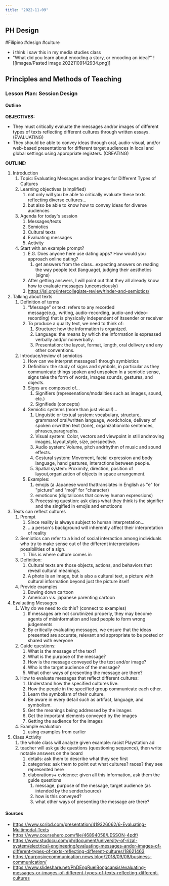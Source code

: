 ```yaml
---
title: "2022-11-09"
---
```

## PH Design
#Filipino #design #culture 
- i think i saw this in my media studies class
- "What did you learn about encoding a story, or encoding an idea?"
![[images/Pasted image 20221109142934.png]]
## Principles and Methods of Teaching
### Lesson Plan: Session Design
#### Outline
**OBJECTIVES:**
- They must critically evaluate the messages and/or images of different types of texts reflecting different cultures through written essays. (EVALUATING)
- They should be able to convey ideas through oral, audio-visual, and/or web-based presentations for different target audiences in local and global settings using appropriate registers. (CREATING)

**OUTLINE:**
1. Introduction
	1. Topic: Evaluating Messages and/or Images for Different Types of Cultures
	2. Learning objectives (simplified)
		1. not only will you be able to critically evaluate these texts reflecting diverse cultures...
		2. but also be able to know how to convey ideas for diverse audiences
	3. Agenda for today's session
		1. Messages/texts
		2. Semiotics
		3. Cultural texts
		4. Evaluating messages
		5. Activity
	4. Start with an example prompt? 
		1. E.G. Does anyone here use dating apps? How would you approach online dating?
			1. get answers from the class...expecting answers on reading the way people text (language), judging their aesthetics (signs)
		2. After getting answers, I will point out that they all already know how to evaluate messages (unconsciously)
		3. https://isi.org/intercollegiate-review/tinder-and-semiotics/
2. Talking about texts
	1. Definition of terms
		1. “Message” or text: refers to any recorded message(e.g., writing, audio-recording, audio-and video-recording) that is physically independent of itssender or receiver
		3. To produce a quality text, we need to think of:
			1. Structure: how the information is organized.
			2. Language: the means by which the information is expressed verbally and/or nonverbally.
			3. Presentation: the layout, format, length, oral delivery and any other conventions.
	2. Introduce/review of semiotics
		1. How can we interpret messages? through symbiotics
		2. Definition: the study of signs and symbols, in particular as they communicate things spoken and unspoken In a semiotic sense, signs take the form of words, images sounds, gestures, and objects.
		3. Signs are composed of...
			1. Signifiers (represenations/modalities such as images, sound, etc.)
			2. Signifieds (concepts)
		4. Semiotic systems (more than just visual!)...
			1. Linguistic or textual system: vocabulary, structure, grammarof oral/written language, wordchoice, delivery of spoken orwritten text (tone), organizationinto sentences, phrases,paragraphs.
			2. Visual system: Color, vectors and viewpoint in still andmoving images, layout,style, size, perspective.
			3. Audio system: Volume, pitch andrhythm of music and sound effects.
			4. Gestural system: Movement, facial expression and body language, hand gestures, interactions between people.
			5. Spatial system: Proximity, direction, position of layout,organization of objects in space arrangement.
		5.  Examples: 
			1. emojis (a Japanese word thattranslates in English as "e" for "picture" and "moji" for "character)
			2. emoticons (digitalicons that convey human expressions)
			3. Processing question: ask class what they think is the signifier and the singified in emojis and emoticons 
3. Texts can reflect cultures
	1. Prompt
		1. Since reality is always subject to human interpretation...
		2. ...a person's background will inherently affect their interpretation of reality
	2. Semiotics can refer to a kind of social interaction among individuals who try to make sense out of the different interpretations possibilities of a sign.
		1. This is where culture comes in
	3. Definition: 
		1. Cultural texts are those objects, actions, and behaviors that reveal cultural meanings. 
		2. A photo is an image, but is also a cultural text, a picture with cultural information beyond just the picture itself
	4. Provide examples
		1. Bowing down cartoon
		2. American v.s. japanese parenting cartoon
4. Evaluating Messages
	1. Why do we need to do this? (connect to examples)
		1. If messages are not scrutinized properly, they may become agents of misinformation and lead people to form wrong judgements
		2. By critically evaluating messages, we ensure that the ideas presented are accurate, relevant and appropriate to be posted or shared with everyone
	2. Guide questions:
		1. What is the message of the text?
		2. What is the purpose of the message?
		3. How is the message conveyed by the text and/or image?
		4. Who is the target audience of the message?
		5. What other ways of presenting the message are there?
	3. How to evaluate messages that reflect different cultures:
		1. Understand how the specified cultures live.
		2. How the people in the specified group communicate each other.
		3. Learn the symbolism of their culture.
		4. Be aware in every detail such as artifact, language, and symbolism.
		5. Get the meanings being addressed by the images
		6. Get the important elements conveyed by the images
		7. Getting the audience for the images
	4. Example evaluation
		1. using examples from earlier
5. Class Activity
	1. the whole class will analyze given example: racist Playstation ad
	2. teacher will ask guide questions (questioning sequence), then write notable answers on the board
		1. details: ask them to describe what they see first
		2. categories: ask them to point out what cultures? races? they see represented here
		3. elaborations+ evidence: given all this information, ask them the guide questions
			1. message, purpose of the message, target audience (as intended by the sender/source)
			2. how is this conveyed?
			3. what other ways of presenting the message are there?

#### Sources
- https://www.scribd.com/presentation/419326062/6-Evaluating-Multimodal-Texts
- https://www.coursehero.com/file/46894058/LESSON-4pdf/
- https://www.studocu.com/ph/document/university-of-rizal-system/electrical-engineering/evaluating-messages-andor-images-of-different-types-of-texts-reflecting-different-cultures/18621463
- https://purposivecommunication.news.blog/2018/09/08/business-communication/
- https://www.slideshare.net/PhDEngRuelBongcansis/evaluating-messages-or-images-of-different-types-of-texts-reflecting-different-cultures